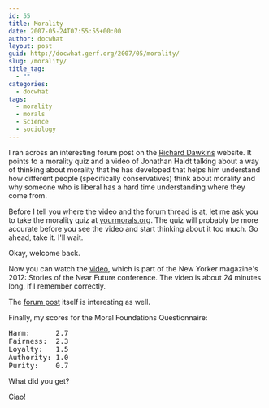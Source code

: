 ```yaml
---
id: 55
title: Morality
date: 2007-05-24T07:55:55+00:00
author: docwhat
layout: post
guid: http://docwhat.gerf.org/2007/05/morality/
slug: /morality/
title_tag:
  - ""
categories:
  - docwhat
tags:
  - morality
  - morals
  - Science
  - sociology
---
```

<!-- ckey="3406B841" -->

I ran across an interesting forum post on the <a rel="tag" href="http://www.richarddawkins.net/">Richard Dawkins</a> website. It points to a morality quiz and a video of Jonathan Haidt talking about a way of thinking about morality that he has developed that helps him understand how different people (specifically conservatives) think about morality and why someone who is liberal has a hard time understanding where they come from.

Before I tell you where the video and the forum thread is at, let me ask you to take the morality quiz at <a href="http://www.yourmorals.org/">yourmorals.org</a>.  The quiz will probably be more accurate before you see the video and start thinking about it too much.  Go ahead, take it.  I'll wait.

<!--more-->

Okay, welcome back.

Now you can watch the <a href="http://www.newyorker.com/online/video/conference/2007/haidt">video</a>, which is part of the New Yorker magazine's 2012: Stories of the Near Future conference.  The video is about 24 minutes long, if I remember correctly.

The <a href="http://www.richarddawkins.net/forum/viewtopic.php?t=15021&amp;sid=6e15f2a4f958fa71f374b8e13a2200a7">forum post</a> itself is interesting as well.

Finally, my scores for the Moral Foundations Questionnaire:
<pre>Harm:      2.7
Fairness:  2.3
Loyalty:   1.5
Authority: 1.0
Purity:    0.7</pre>
What did you get?

Ciao!